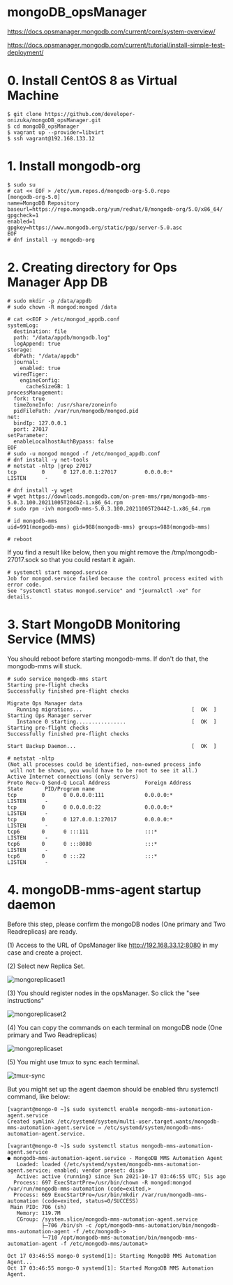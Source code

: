 # mongoDB_opsManager

https://docs.opsmanager.mongodb.com/current/core/system-overview/

https://docs.opsmanager.mongodb.com/current/tutorial/install-simple-test-deployment/

# 0. Install CentOS 8 as Virtual Machine
```
$ git clone https://github.com/developer-onizuka/mongoDB_opsManager.git
$ cd mongoDB_opsManager
$ vagrant up --provider=libvirt
$ ssh vagrant@192.168.133.12
```

# 1. Install mongodb-org
```
$ sudo su
# cat << EOF > /etc/yum.repos.d/mongodb-org-5.0.repo  
[mongodb-org-5.0]
name=MongoDB Repository
baseurl=https://repo.mongodb.org/yum/redhat/8/mongodb-org/5.0/x86_64/
gpgcheck=1
enabled=1
gpgkey=https://www.mongodb.org/static/pgp/server-5.0.asc
EOF
# dnf install -y mongodb-org
```

# 2. Creating directory for Ops Manager App DB
```
# sudo mkdir -p /data/appdb
# sudo chown -R mongod:mongod /data

# cat <<EOF > /etc/mongod_appdb.conf
systemLog:
  destination: file
  path: "/data/appdb/mongodb.log"
  logAppend: true
storage:
  dbPath: "/data/appdb"
  journal:
    enabled: true
  wiredTiger:
    engineConfig:
      cacheSizeGB: 1
processManagement:
  fork: true
  timeZoneInfo: /usr/share/zoneinfo
  pidFilePath: /var/run/mongodb/mongod.pid
net:
  bindIp: 127.0.0.1
  port: 27017
setParameter:
  enableLocalhostAuthBypass: false
EOF
# sudo -u mongod mongod -f /etc/mongod_appdb.conf
# dnf install -y net-tools
# netstat -nltp |grep 27017
tcp        0      0 127.0.0.1:27017         0.0.0.0:*               LISTEN      -                   

# dnf install -y wget
# wget https://downloads.mongodb.com/on-prem-mms/rpm/mongodb-mms-5.0.3.100.20211005T2044Z-1.x86_64.rpm
# sudo rpm -ivh mongodb-mms-5.0.3.100.20211005T2044Z-1.x86_64.rpm 

# id mongodb-mms
uid=991(mongodb-mms) gid=988(mongodb-mms) groups=988(mongodb-mms)

# reboot
```

If you find a result like below, then you might remove the /tmp/mongodb-27017.sock so that you could restart it again.
```
# systemctl start mongod.service
Job for mongod.service failed because the control process exited with error code.
See "systemctl status mongod.service" and "journalctl -xe" for details.
```


# 3. Start MongoDB Monitoring Service (MMS)

You should reboot before starting mongodb-mms. If don't do that, the mongodb-mms will stuck.
```
# sudo service mongodb-mms start
Starting pre-flight checks
Successfully finished pre-flight checks

Migrate Ops Manager data
   Running migrations...                                   [  OK  ]
Starting Ops Manager server
   Instance 0 starting................                     [  OK  ]
Starting pre-flight checks
Successfully finished pre-flight checks

Start Backup Daemon...                                     [  OK  ]

# netstat -nltp
(Not all processes could be identified, non-owned process info
 will not be shown, you would have to be root to see it all.)
Active Internet connections (only servers)
Proto Recv-Q Send-Q Local Address           Foreign Address         State       PID/Program name    
tcp        0      0 0.0.0.0:111             0.0.0.0:*               LISTEN      -                   
tcp        0      0 0.0.0.0:22              0.0.0.0:*               LISTEN      -                   
tcp        0      0 127.0.0.1:27017         0.0.0.0:*               LISTEN      -                   
tcp6       0      0 :::111                  :::*                    LISTEN      -                   
tcp6       0      0 :::8080                 :::*                    LISTEN      -                   
tcp6       0      0 :::22                   :::*                    LISTEN      - 
```

# 4. mongoDB-mms-agent startup daemon

Before this step, please confirm the mongoDB nodes (One primary and Two Readreplicas) are ready. 

(1) Access to the URL of OpsManager like http://192.168.33.12:8080 in my case and create a project.

(2) Select new Replica Set.

![mongoreplicaset1](https://github.com/developer-onizuka/mongoDB_opsManager/blob/main/mongodb-replicaset1.png)

(3) You should register nodes in the opsManager. So click the "see instructions"

![mongoreplicaset2](https://github.com/developer-onizuka/mongoDB_opsManager/blob/main/mongodb-replicaset2.png)

(4) You can copy the commands on each terminal on mongoDB node (One primary and Two Readreplicas)

![mongoreplicaset](https://github.com/developer-onizuka/mongoDB_opsManager/blob/main/mongodb-replicaset.png)

(5) You might use tmux to sync each terminal.

![tmux-sync](https://github.com/developer-onizuka/mongoDB_opsManager/blob/main/tmux-sync.png)


But you might set up the agent daemon should be enabled thru systemctl command, like below:
```
[vagrant@mongo-0 ~]$ sudo systemctl enable mongodb-mms-automation-agent.service
Created symlink /etc/systemd/system/multi-user.target.wants/mongodb-mms-automation-agent.service → /etc/systemd/system/mongodb-mms-automation-agent.service.

[vagrant@mongo-0 ~]$ sudo systemctl status mongodb-mms-automation-agent.service
● mongodb-mms-automation-agent.service - MongoDB MMS Automation Agent
   Loaded: loaded (/etc/systemd/system/mongodb-mms-automation-agent.service; enabled; vendor preset: disa>
   Active: active (running) since Sun 2021-10-17 03:46:55 UTC; 51s ago
  Process: 697 ExecStartPre=/usr/bin/chown -R mongod:mongod /var/run/mongodb-mms-automation (code=exited,>
  Process: 669 ExecStartPre=/usr/bin/mkdir /var/run/mongodb-mms-automation (code=exited, status=0/SUCCESS)
 Main PID: 706 (sh)
   Memory: 119.7M
   CGroup: /system.slice/mongodb-mms-automation-agent.service
           ├─706 /bin/sh -c /opt/mongodb-mms-automation/bin/mongodb-mms-automation-agent -f /etc/mongodb->
           └─710 /opt/mongodb-mms-automation/bin/mongodb-mms-automation-agent -f /etc/mongodb-mms/automat>

Oct 17 03:46:55 mongo-0 systemd[1]: Starting MongoDB MMS Automation Agent...
Oct 17 03:46:55 mongo-0 systemd[1]: Started MongoDB MMS Automation Agent.
```
